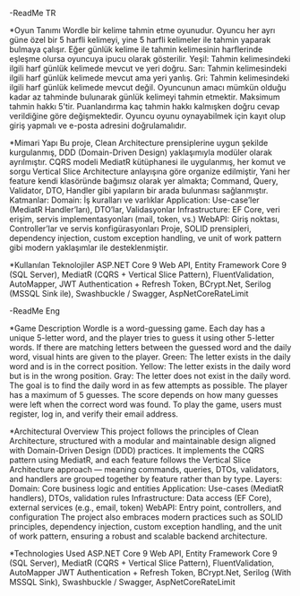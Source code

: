 -ReadMe TR

  *Oyun Tanımı
Wordle bir kelime tahmin etme oyunudur.  Oyuncu her ayrı güne özel bir 5 harfli kelimeyi, yine 5 harfli kelimeler ile tahmin yaparak bulmaya çalışır. Eğer günlük kelime ile tahmin kelimesinin harflerinde eşleşme olursa oyuncuya ipucu olarak gösterilir.
Yeşil: Tahmin kelimesindeki ilgili harf günlük kelimede mevcut ve yeri doğru.
Sarı: Tahmin kelimesindeki ilgili harf günlük kelimede mevcut ama yeri yanlış.
Gri: Tahmin kelimesindeki ilgili harf günlük kelimede mevcut değil.
Oyuncunun amacı mümkün olduğu kadar az tahminde bulunarak günlük kelimeyi tahmin etmektir. Maksimum tahmin hakkı 5'tir. Puanlandırma kaç tahmin hakkı kalmışken doğru cevap verildiğine göre değişmektedir.
Oyuncu oyunu oynayabilmek için kayıt olup giriş yapmalı ve e-posta adresini doğrulamalıdır.

  *Mimari Yapı
Bu proje, Clean Architecture prensiplerine uygun şekilde kurgulanmış, DDD (Domain-Driven Design) yaklaşımıyla modüler olarak ayrılmıştır.
CQRS modeli MediatR kütüphanesi ile uygulanmış, her komut ve sorgu Vertical Slice Architecture anlayışına göre organize edilmiştir,
Yani her feature kendi klasöründe bağımsız olarak yer almakta; Command, Query, Validator, DTO, Handler gibi yapıların bir arada bulunması sağlanmıştır.
Katmanlar:
Domain: İş kuralları ve varlıklar
Application: Use-case’ler (MediatR Handler’ları), DTO’lar, Validasyonlar
Infrastructure: EF Core, veri erişim, servis implementasyonları (mail, token, vs.)
WebAPI: Giriş noktası, Controller’lar ve servis konfigürasyonları
Proje, SOLID prensipleri, dependency injection, custom exception handling, ve unit of work pattern gibi modern yaklaşımlar ile desteklenmiştir.

  *Kullanılan Teknolojiler
ASP.NET Core 9 Web API,
Entity Framework Core 9 (SQL Server),
MediatR (CQRS + Vertical Slice Pattern),
FluentValidation,
AutoMapper,
JWT Authentication + Refresh Token,
BCrypt.Net,
Serilog (MSSQL Sink ile),
Swashbuckle / Swagger,
AspNetCoreRateLimit

-ReadMe Eng

  *Game Description
Wordle is a word-guessing game. Each day has a unique 5-letter word, and the player tries to guess it using other 5-letter words. If there are matching letters between the guessed word and the daily word, visual hints are given to the player.
Green: The letter exists in the daily word and is in the correct position.
Yellow: The letter exists in the daily word but is in the wrong position.
Gray: The letter does not exist in the daily word.
The goal is to find the daily word in as few attempts as possible. The player has a maximum of 5 guesses. The score depends on how many guesses were left when the correct word was found.
To play the game, users must register, log in, and verify their email address.

  *Architectural Overview
This project follows the principles of Clean Architecture, structured with a modular and maintainable design aligned with Domain-Driven Design (DDD) practices.
It implements the CQRS pattern using MediatR, and each feature follows the Vertical Slice Architecture approach — meaning commands, queries, DTOs, validators, and handlers are grouped together by feature rather than by type.
Layers:
Domain: Core business logic and entities
Application: Use-cases (MediatR handlers), DTOs, validation rules
Infrastructure: Data access (EF Core), external services (e.g., email, token)
WebAPI: Entry point, controllers, and configuration
The project also embraces modern practices such as SOLID principles, dependency injection, custom exception handling, and the unit of work pattern, ensuring a robust and scalable backend architecture.

  *Technologies Used
ASP.NET Core 9 Web API,
Entity Framework Core 9 (SQL Server),
MediatR (CQRS + Vertical Slice Pattern),
FluentValidation,
AutoMapper
JWT Authentication + Refresh Token,
BCrypt.Net,
Serilog (With MSSQL Sink),
Swashbuckle / Swagger,
AspNetCoreRateLimit
